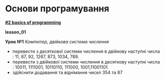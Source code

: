 # Основи програмування
**[#2 basics of programming](https://github.com/AnD-FLuX/2_Basics_Programming/tree/main)**

**lesson_01**

**Урок №1**
*Компютер, двійкова система числення*
* перевести з десяткової системи числення в двійкову наступні числа : 11, 67, 92, 1267, 873, 1034, 789.  
* перевести з двійкової системи числення в десяткову наступні числа : 10011, 1111001, 10110110, 111000, 1001,11001101.  
* здійснити додавання та віднімання чисел 354 та 87
